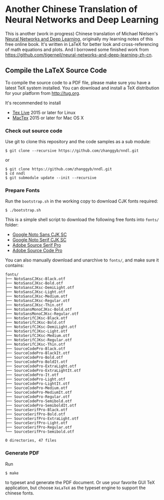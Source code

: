 Another Chinese Translation of Neural Networks and Deep Learning
================================================================

This is another (work in progress) Chinese translation of Michael Nielsen's
[Neural Networks and Deep Learning](http://neuralnetworksanddeeplearning.com/),
originally my learning notes of this free online book. It's written in
LaTeX for better look and cross-referencing of math equations and plots. And I
borrowed some finished work from
https://github.com/tigerneil/neural-networks-and-deep-learning-zh-cn.

## Compile the LaTeX Source Code

To compile the source code to a PDF file, please make sure you have a latest TeX
system installed. You can download and install a TeX distribution for your
platform from http://tug.org.

It's recommended to install
- [Tex Live](http://tug.org/texlive/) 2015 or later for Linux
- [MacTex](http://tug.org/mactex/) 2015 or later for Mac OS X

### Check out source code

Use git to clone this repository and the code samples as a sub module:

```shell
$ git clone --recursive https://github.com/zhanggyb/nndl.git
```

or

```shell
$ git clone https://github.com/zhanggyb/nndl.git
$ cd nndl
$ git submodule update --init --recursive
```

### Prepare Fonts

Run the `bootstrap.sh` in the working copy to download CJK fonts required:

``` shell
$ ./bootstrap.sh
```

This is a simple shell script to download the following free fonts into `fonts/` folder:

- [Google Noto Sans CJK SC](https://noto-website-2.storage.googleapis.com/pkgs/NotoSansCJKsc-hinted.zip)
- [Google Noto Serif CJK SC](https://noto-website.storage.googleapis.com/pkgs/NotoSerifCJKsc-hinted.zip)
- [Adobe Source Serif Pro](https://github.com/adobe-fonts/source-serif-pro/archive/1.017R.zip)
- [Adobe Source Code Pro](https://github.com/adobe-fonts/source-code-pro/archive/2.030R-ro/1.050R-it.zip)

You can also manually download and unarchive to `fonts/`, and make sure it contains:

```shell
fonts/
├── NotoSansCJKsc-Black.otf
├── NotoSansCJKsc-Bold.otf
├── NotoSansCJKsc-DemiLight.otf
├── NotoSansCJKsc-Light.otf
├── NotoSansCJKsc-Medium.otf
├── NotoSansCJKsc-Regular.otf
├── NotoSansCJKsc-Thin.otf
├── NotoSansMonoCJKsc-Bold.otf
├── NotoSansMonoCJKsc-Regular.otf
├── NotoSerifCJKsc-Black.otf
├── NotoSerifCJKsc-Bold.otf
├── NotoSerifCJKsc-DemiLight.otf
├── NotoSerifCJKsc-Light.otf
├── NotoSerifCJKsc-Medium.otf
├── NotoSerifCJKsc-Regular.otf
├── NotoSerifCJKsc-Thin.otf
├── SourceCodePro-Black.otf
├── SourceCodePro-BlackIt.otf
├── SourceCodePro-Bold.otf
├── SourceCodePro-BoldIt.otf
├── SourceCodePro-ExtraLight.otf
├── SourceCodePro-ExtraLightIt.otf
├── SourceCodePro-It.otf
├── SourceCodePro-Light.otf
├── SourceCodePro-LightIt.otf
├── SourceCodePro-Medium.otf
├── SourceCodePro-MediumIt.otf
├── SourceCodePro-Regular.otf
├── SourceCodePro-Semibold.otf
├── SourceCodePro-SemiboldIt.otf
├── SourceSerifPro-Black.otf
├── SourceSerifPro-Bold.otf
├── SourceSerifPro-ExtraLight.otf
├── SourceSerifPro-Light.otf
├── SourceSerifPro-Regular.otf
└── SourceSerifPro-Semibold.otf

0 directories, 47 files
```

### Generate PDF

Run

``` shell
$ make
```

to typeset and generate the PDF document. Or use your favorite GUI TeX
application, but choose `XeLaTeX` as the typeset engine to support the chinese
fonts.

